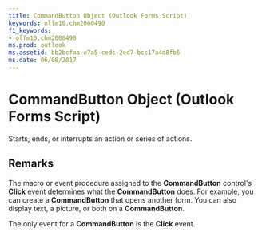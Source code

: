 ```yaml
---
title: CommandButton Object (Outlook Forms Script)
keywords: olfm10.chm2000490
f1_keywords:
- olfm10.chm2000490
ms.prod: outlook
ms.assetid: bb2bcfaa-e7a5-cedc-2ed7-bcc17a4d8fb6
ms.date: 06/08/2017
---
```



# CommandButton Object (Outlook Forms Script)

Starts, ends, or interrupts an action or series of actions.


## Remarks

The macro or event procedure assigned to the **CommandButton** control's **[Click](commandbutton-click-event-outlook-forms-script.md)** event determines what the **CommandButton** does. For example, you can create a **CommandButton** that opens another form. You can also display text, a picture, or both on a **CommandButton**.

The only event for a **CommandButton** is the **Click** event.


